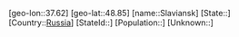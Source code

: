 ﻿---
location: [48.85,37.62]
type: City
tags:
- geo/City


SpocWebEntityId: 34321
isDeleted: false
confidential: public

---
[geo-lon::37.62]
[geo-lat::48.85]
[name::Slaviansk]
[State::]
[Country::[Russia](geo/Continent/Europe/Russia.md)]
[StateId::]
[Population::]
[Unknown::]

